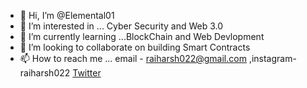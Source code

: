 - 👋 Hi, I’m @Elemental01
- 👀 I’m interested in ... Cyber Security and Web 3.0
- 🌱 I’m currently learning ...BlockChain and Web Devlopment 
- 💞️ I’m looking to collaborate on building Smart Contracts 
- 📫 How to reach me ... email - raiharsh022@gmail.com ,instagram-raiharsh022 [Twitter](https://twitter.com/itsElemental01?t=wa3nNcJbtZvUjSKx3ga1ZQ&s=08)

<!---
Elemental01/Elemental01 is a ✨ special ✨ repository because its `README.md` (this file) appears on your GitHub profile.
You can click the Preview link to take a look at your changes.
--->
